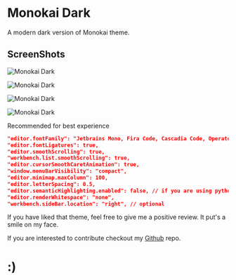 # Monokai Dark

A modern dark version of Monokai theme.

## ScreenShots

![Monokai Dark](https://scontent.fdac7-1.fna.fbcdn.net/v/t1.6435-9/195219969_311851110606583_200018111408304065_n.jpg?_nc_cat=102&ccb=1-3&_nc_sid=730e14&_nc_ohc=rXOdIkFlaHUAX8TcuxJ&_nc_ht=scontent.fdac7-1.fna&oh=e2b6f3c685dc5a5dad447c35ed4c812a&oe=60E2F888)

![Monokai Dark](https://scontent.fdac7-1.fna.fbcdn.net/v/t1.6435-9/195158564_311851103939917_2095442202594340108_n.jpg?_nc_cat=108&ccb=1-3&_nc_sid=730e14&_nc_ohc=MbPNKGoT96EAX-GmXsA&_nc_ht=scontent.fdac7-1.fna&oh=59e51d0a89d8dfb57137240280673edb&oe=60E61BC0)

![Monokai Dark](https://scontent.fdac7-1.fna.fbcdn.net/v/t1.6435-9/194367740_311851117273249_7846333510149354215_n.jpg?_nc_cat=107&ccb=1-3&_nc_sid=730e14&_nc_ohc=tAGU0oa4B0sAX9klyex&_nc_ht=scontent.fdac7-1.fna&oh=efc780c9103ea1b301ad5cfe6e0f4660&oe=60E3105E)

![Monokai Dark](https://scontent.fdac7-1.fna.fbcdn.net/v/t1.6435-9/195058263_311851127273248_2418726390823910524_n.jpg?_nc_cat=106&ccb=1-3&_nc_sid=730e14&_nc_ohc=ufxyVv5TPq0AX84xXoo&tn=z8ecRVXqW5cJiD0O&_nc_ht=scontent.fdac7-1.fna&oh=d3530f092ff9515ee4bf2f935940f06c&oe=60E44E3E)

Recommended for best experience

```json
"editor.fontFamily": "Jetbrains Mono, Fira Code, Cascadia Code, Operator mono, monospace"
"editor.fontLigatures": true,
"editor.smoothScrolling": true,
"workbench.list.smoothScrolling": true,
"editor.cursorSmoothCaretAnimation": true,
"window.menuBarVisibility": "compact",
"editor.minimap.maxColumn": 100,
"editor.letterSpacing": 0.5,
"editor.semanticHighlighting.enabled": false, // if you are using python set it to true
"editor.renderWhitespace": "none",
"workbench.sideBar.location": "right", // optional
```

If you have liked that theme, feel free to give me a positive review. It put's a smile on my face.

If you are interested to contribute checkout my [Github](ratul-devR/Monokai-Dark) repo.

# :)
